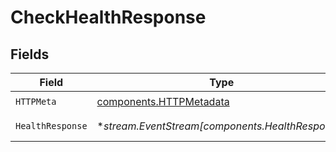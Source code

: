# CheckHealthResponse


## Fields

| Field                                                              | Type                                                               | Required                                                           | Description                                                        |
| ------------------------------------------------------------------ | ------------------------------------------------------------------ | ------------------------------------------------------------------ | ------------------------------------------------------------------ |
| `HTTPMeta`                                                         | [components.HTTPMetadata](../../models/components/httpmetadata.md) | :heavy_check_mark:                                                 | N/A                                                                |
| `HealthResponse`                                                   | **stream.EventStream[components.HealthResponse]*                   | :heavy_minus_sign:                                                 | Successful response                                                |